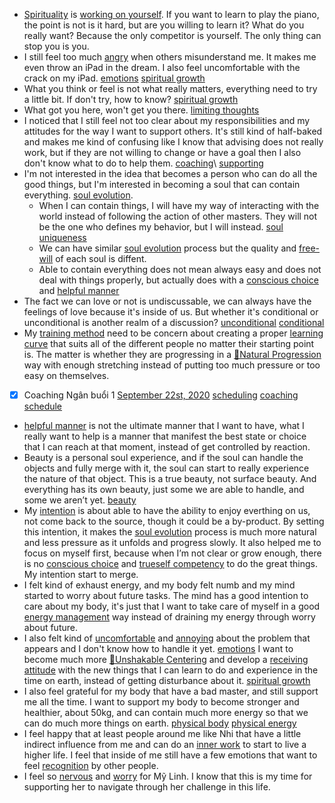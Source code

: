 - [Spirituality](<Spirituality.md>) is [working on yourself](<working on yourself.md>). If you want to learn to play the piano, the point is not is it hard, but are you willing to learn it? What do you really want? Because the only competitor is yourself. The only thing can stop you is you.
- I still feel too much [angry](<angry.md>) when others misunderstand me. It makes me even throw an iPad in the dream. I also feel uncomfortable with the crack on my iPad. [emotions](<emotions.md>) [spiritual growth](<spiritual growth.md>)
- What you think or feel is not what really matters, everything need to try a little bit. If don't try, how to know? [spiritual growth](<spiritual growth.md>)
- What got you here, won't get you there. [limiting thoughts](<limiting thoughts.md>) 
- I noticed that I still feel not too clear about my responsibilities and my attitudes for the way I want to support others. It's still kind of half-baked and makes me kind of confusing like I know that advising does not really work, but if they are not willing to change or have a goal then I also don't know what to do to help them. [coaching](<coaching.md>)\ [supporting](<supporting.md>)
- I'm not interested in the idea that becomes a person who can do all the good things, but I'm interested in becoming a soul that can contain everything. [soul evolution](<soul evolution.md>). 
    - When I can contain things, I will have my way of interacting with the world instead of following the action of other masters. They will not be the one who defines my behavior, but I will instead. [soul uniqueness](<soul uniqueness.md>) 
    - We can have similar [soul evolution](<soul evolution.md>) process but the quality and [free-will](<free-will.md>) of each soul is diffent.
    - Able to contain everything does not mean always easy and does not deal with things properly, but actually does with a [conscious choice](<conscious choice.md>) and [helpful manner](<helpful manner.md>)
-  The fact we can love or not is undiscussable, we can always have the feelings of love because it's inside of us. But whether it's conditional or unconditional is another realm of a discussion? [unconditional](<unconditional.md>) [conditional](<conditional.md>)
- My [training method](<training method.md>) need to be concern about creating a proper [learning curve](<learning curve.md>) that suits all of the different people no matter their starting point is. The matter is whether they are progressing in a [🌱Natural Progression](<🌱Natural Progression.md>) way with enough stretching instead of putting too much pressure or too easy on themselves.
- [x] Coaching Ngân buổi 1 [September 22st, 2020](<September 22st, 2020.md>) [scheduling](<scheduling.md>) [coaching schedule](<coaching schedule.md>)
- [helpful manner](<helpful manner.md>) is not the ultimate manner that I want to have, what I really want to help is a manner that manifest the best state or choice that I can reach at that moment, instead of get controlled by reaction.
- Beauty is a personal soul experience, and if the soul can handle the objects and fully merge with it, the soul can start to really experience the nature of that object. This is a true beauty, not surface beauty. And everything has its own beauty, just some we are able to handle, and some we aren’t yet. [beauty](<beauty.md>)
- My [intention](<intention.md>) is about able to have the ability to enjoy everthing on us, not come back to the source, though it could be a by-product. By setting this intention, it makes the [soul evolution](<soul evolution.md>) process is much more natural and less pressure as it unfolds and progress slowly. It also helped me to focus on myself first, because when I’m not clear or grow enough, there is no [conscious choice](<conscious choice.md>) and [trueself competency](<trueself competency.md>) to do the great things. My intention start to merge.
- I felt kind of exhaust energy, and my body felt numb and my mind started to worry about future tasks. The mind has a good intention to care about my body, it's just that I want to take care of myself in a good [energy management](<energy management.md>) way instead of draining my energy through worry about future.
- I also felt kind of [uncomfortable](<uncomfortable.md>) and [annoying](<annoying.md>) about the problem that appears and I don't know how to handle it yet. [emotions](<emotions.md>) I want to become much more [🌱Unshakable Centering](<🌱Unshakable Centering.md>) and develop a [receiving attitude](<receiving attitude.md>) with the new things that I can learn to do and experience in the time on earth, instead of getting disturbance about it. [spiritual growth](<spiritual growth.md>)
- I also feel grateful for my body that have a bad master, and still support me all the time. I want to support my body to become stronger and healthier, about 50kg, and can contain much more energy so that we can do much more things on earth. [physical body](<physical body.md>) [physical energy](<physical energy.md>)
- I feel happy that at least people around me like Nhi that have a little indirect influence from me and can do an [inner work](<inner work.md>) to start to live a higher life. I feel that inside of me still have a few emotions that want to feel [recognition](<recognition.md>) by other people.
- I feel so [nervous](<nervous.md>) and [worry](<worry.md>) for Mỹ Linh. I know that this is my time for supporting her to navigate through her challenge in this life.
